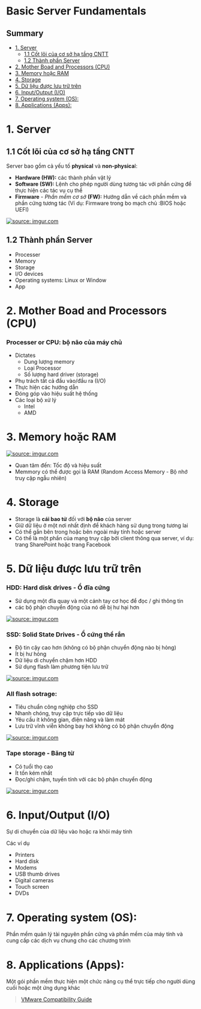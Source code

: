 <h1> Basic Server Fundamentals </h1>

<h2>Summary</h2>

- [1. Server](#1-server)
  - [1.1 Cốt lõi của cơ sở hạ tầng CNTT](#11-cốt-lõi-của-cơ-sở-hạ-tầng-cntt)
  - [1.2 Thành phần Server](#12-thành-phần-server)
- [2. Mother Boad and Processors (CPU)](#2-mother-boad-and-processors-cpu)
- [3. Memory hoặc RAM](#3-memory-hoặc-ram)
- [4. Storage](#4-storage)
- [5. Dữ liệu được lưu trữ trên](#5-dữ-liệu-được-lưu-trữ-trên)
- [6. Input/Output (I/O)](#6-inputoutput-io)
- [7. Operating system (OS):](#7-operating-system-os)
- [8. Applications (Apps):](#8-applications-apps)

# 1. Server
## 1.1 Cốt lõi của cơ sở hạ tầng CNTT
Server bao gồm cả yếu tố **physical** và **non-physica**l:
- **Hardware (HW):** các thành phần vật lý
- **Software (SW):** Lệnh cho phép người dùng tương tác với phần cứng để thực hiện các tác vụ cụ thể
- **Firmware** - *Phần mềm cơ sở* **(FW):** Hướng dẫn về cách phần mềm và phần cứng tương tác (Ví dụ: Firmware trong bo mạch chủ :BIOS hoặc UEFI)

<a href="https://imgur.com/dh9dCtH"><img src="https://i.imgur.com/dh9dCtH.png" title="source: imgur.com" align=center /></a>

## 1.2 Thành phần Server
- Processer
- Memory
- Storage
- I/O devices
- Operating systems: Linux or Window
- App

# 2. Mother Boad and Processors (CPU)
<h3> Processer or CPU: bộ não của máy chủ</h3>

- Dictates
  - Dung lượng memory
  - Loại Processor
  - Số lượng hard driver (storage)
- Phụ trách tất cả đầu vào/đầu ra (I/O)
- Thực hiện các hướng dẫn
- Đóng góp vào hiệu suất hệ thống
- Các loại bộ xử lý
  - Intel
  - AMD

# 3. Memory hoặc RAM

<a href="https://imgur.com/HQEUOYl"><img src="https://i.imgur.com/HQEUOYl.png" title="source: imgur.com" /></a>

- Quan tâm đến: Tốc độ và hiệu suất
- Memmory có thể được gọi là RAM (Random Access Memory - Bộ nhớ truy cập ngẫu nhiên)

# 4. Storage
- Storage là **cái bao tử** đối với **bộ não** của server
- Giữ dữ liệu ở một nơi nhất định để khách hàng sử dụng trong tương lai
- Có thể gắn bên trong hoặc bên ngoài máy tính hoặc server
- Có thể là một phần của mạng truy cập bởi client thông qua server, ví dụ: trang SharePoint hoặc trang Facebook

# 5. Dữ liệu được lưu trữ trên
<h3>HDD: Hard disk drives - Ổ đĩa cứng</h3>

- Sử dụng một đĩa quay và một cánh tay cơ học để đọc / ghi thông tin
- các bộ phận chuyển động của nó dễ bị hư hại hơn

<a href="https://imgur.com/tBJeUcN"><img src="https://i.imgur.com/tBJeUcN.png" title="source: imgur.com" /></a>

<h3>SSD: Solid State Drives - Ổ cứng thể rắn</h3>

- Độ tin cậy cao hơn (không có bộ phận chuyển động nào bị hỏng)
- Ít bị hư hỏng
- Dữ liệu di chuyển chậm hơn HDD
- Sử dụng flash làm phương tiện lưu trữ

<a href="https://imgur.com/T5ft8bq"><img src="https://i.imgur.com/T5ft8bq.png" title="source: imgur.com" /></a>

<h3> All flash sotrage: </h3>

- Tiêu chuẩn công nghiệp cho SSD
- Nhanh chóng, truy cập trực tiếp vào dữ liệu
- Yêu cầu ít không gian, điện năng và làm mát
- Lưu trữ vĩnh viễn không bay hơi không có bộ phận chuyển động

<a href="https://imgur.com/ksHgJnB"><img src="https://i.imgur.com/ksHgJnB.png" title="source: imgur.com" /></a>

<h3>Tape storage - Băng từ</h3>

- Có tuổi thọ cao
- Ít tốn kém nhất
- Đọc/ghi chậm, tuyến tính với các bộ phận chuyển động

<a href="https://imgur.com/Nqvifx6"><img src="https://i.imgur.com/Nqvifx6.png" title="source: imgur.com" /></a>

# 6. Input/Output (I/O)
Sự di chuyển của dữ liệu vào hoặc ra khỏi máy tính

Các ví dụ
- Printers
- Hard disk
- Modems
- USB thumb drives
- Digital cameras
- Touch screen
- DVDs

# 7. Operating system (OS):
Phần mềm quản lý tài nguyên phần cứng và phần mềm của máy tính và cung cấp các dịch vụ chung cho các chương trình

# 8. Applications (Apps):
Một gói phần mềm thực hiện một chức năng cụ thể trực tiếp cho người dùng cuối hoặc một ứng dụng khác


> [VMware Compatibility Guide](https://www.vmware.com/resources/compatibility/search.php?deviceCategory=server&details=1&partner=1_bpartner&page=1&display_interval=10&sortColumn=Partner&sortOrder=Asc)


